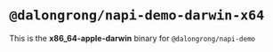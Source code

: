 # `@dalongrong/napi-demo-darwin-x64`

This is the **x86_64-apple-darwin** binary for `@dalongrong/napi-demo`
